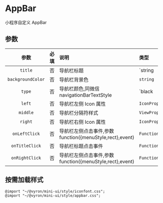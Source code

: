# AppBar

小程序自定义 AppBar

## 参数

|       参数        | 必填 | 说明                                                     | 类型        | 默认值              |
| :---------------: | :--: | :------------------------------------------------------- | :---------- | :------------------ |
|      `title`      |  否  | 导航栏标题                                               | `string     | React.ReactElement` | - |
| `backgroundColor` |  否  | 导航栏背景色                                             | `string`    | -                   |
|      `type`       |  否  | 导航栏颜色,同微信 navigationBarTextStyle                 | `black      | white`              | `white` |
|      `left`       |  否  | 导航栏左侧 Icon 属性                                     | `IconProps` | -                   |
|     `middle`      |  否  | 导航栏分隔符样式                                         | `ViewProps` | -                   |
|      `right`      |  否  | 导航栏右侧 Icon 属性                                     | `IconProps` | -                   |
|   `onLeftClick`   |  否  | 导航栏左侧点击事件,参数 function({menuStyle,rect},event) | `Function`  | -                   |
|  `onTitleClick`   |  否  | 导航栏标题点击事件                                       | `Function`  | -                   |
|  `onRightClick`   |  否  | 导航栏左侧点击事件,参数 function({menuStyle,rect},event) | `Function`  | -                   |

## 按需加载样式

```less
@import "~/@vyron/mini-ui/style/iconfont.css";
@import "~/@vyron/mini-ui/style/appbar.css";
```
